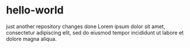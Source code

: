 # hello-world
just another repository
changes done 
Lorem ipsum dolor sit amet, consectetur adipiscing elit, 
sed do eiusmod tempor incididunt ut labore et dolore magna aliqua. 
